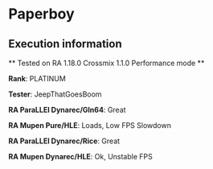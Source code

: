 # Paperboy 

## Execution information


** Tested on RA 1.18.0 Crossmix 1.1.0 Performance mode **


**Rank**: PLATINUM


**Tester**: JeepThatGoesBoom



**RA ParaLLEl Dynarec/Gln64**: Great


**RA Mupen Pure/HLE**: Loads, Low FPS Slowdown


**RA ParaLLEl Dynarec/Rice**: Great


**RA Mupen Dynarec/HLE**: Ok, Unstable FPS